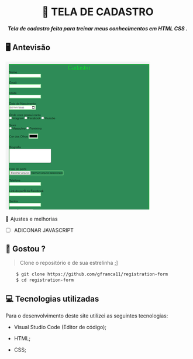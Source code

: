 <h1 align="center">
     📰
TELA DE CADASTRO

</h1>

<h5 align="center">
  Tela  de cadastro feita para treinar  meus conhecimentos em HTML CSS .
  </h5>

## 🖥 Antevisão 
<img src="https://github.com/gfranca11/registration-form/blob/main/Capturar.PNG" alt="Formulario">
 
 📌 Ajustes e melhorias
 
 - [ ] ADICONAR JAVASCRIPT
 

 
 
 ## 🧐 Gostou ?
 
 > Clone o repositório e de sua estrelinha ;]
   
        $ git clone https://github.com/gfranca11/registration-form
        $ cd registration-form
        
 
 
## 💻 Tecnologias utilizadas

Para o desenvolvimento deste site utilizei as seguintes tecnologias:

 * Visual Studio Code (Editor de código);

* HTML;

* CSS;

